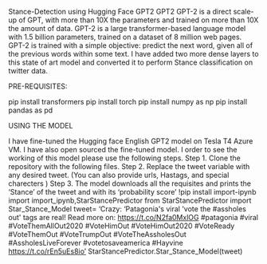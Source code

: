 Stance-Detection using Hugging Face GPT2
GPT2
GPT-2 is a direct scale-up of GPT, with more than 10X the parameters and trained on more than 10X the amount of data. GPT-2 is a large transformer-based language model with 1.5 billion parameters, trained on a dataset of 8 million web pages. GPT-2 is trained with a simple objective: predict the next word, given all of the previous words within some text. I have added two more dense layers to this state of art model and converted it to perform Stance classification on twitter data. 

PRE-REQUISITES:

pip install transformers
pip install torch
pip install numpy as np
pip install pandas as pd

USING THE MODEL

I have fine-tuned the Hugging face English GPT2 model on Tesla T4 Azure VM. I have also open sourced the fine-tuned model. I order to see the working of this model please use the following steps.
Step 1. Clone the repository with the following files.
Step 2. Replace the tweet variable with any desired tweet. (You can also provide urls, Hastags, and special charecters )
Step 3. The model downloads all the requisites and prints the ‘Stance’ of the tweet and with its ‘probability score’
!pip install import-ipynb
import import_ipynb,StarStancePredictor
from StarStancePredictor import Star_Stance_Model
tweet= ‘Crazy: ‘Patagonia's viral 'vote the #assholes out' tags are real! 
Read more on: https://t.co/N2fa0MxlOG
#patagonia #viral #VoteThemAllOut2020 #VoteHimOut #VoteHimOut2020 #VoteReady #VoteThemOut #VoteTrumpOut #VoteTheAssholesOut #AssholesLiveForever #votetosaveamerica #Hayvine https://t.co/rEn5uEs8io’
StarStancePredictor.Star_Stance_Model(tweet)

